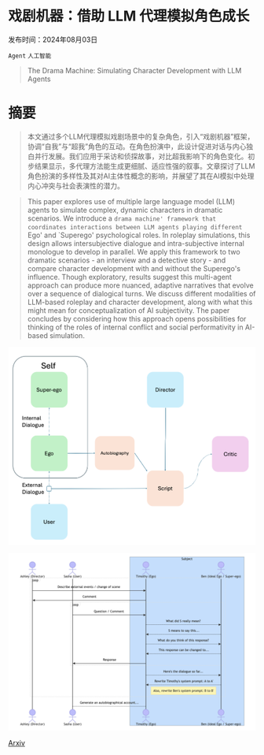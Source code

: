 # 戏剧机器：借助 LLM 代理模拟角色成长

发布时间：2024年08月03日

`Agent` `人工智能`

> The Drama Machine: Simulating Character Development with LLM Agents

# 摘要

> 本文通过多个LLM代理模拟戏剧场景中的复杂角色，引入“戏剧机器”框架，协调“自我”与“超我”角色的互动。在角色扮演中，此设计促进对话与内心独白并行发展。我们应用于采访和侦探故事，对比超我影响下的角色变化。初步结果显示，多代理方法能生成更细腻、适应性强的叙事。文章探讨了LLM角色扮演的多样性及其对AI主体性概念的影响，并展望了其在AI模拟中处理内心冲突与社会表演性的潜力。

> This paper explores use of multiple large language model (LLM) agents to simulate complex, dynamic characters in dramatic scenarios. We introduce a `drama machine' framework that coordinates interactions between LLM agents playing different `Ego' and `Superego' psychological roles. In roleplay simulations, this design allows intersubjective dialogue and intra-subjective internal monologue to develop in parallel. We apply this framework to two dramatic scenarios - an interview and a detective story - and compare character development with and without the Superego's influence. Though exploratory, results suggest this multi-agent approach can produce more nuanced, adaptive narratives that evolve over a sequence of dialogical turns. We discuss different modalities of LLM-based roleplay and character development, along with what this might mean for conceptualization of AI subjectivity. The paper concludes by considering how this approach opens possibilities for thinking of the roles of internal conflict and social performativity in AI-based simulation.

![戏剧机器：借助 LLM 代理模拟角色成长](../../../paper_images/2408.01725/dramatic-roles.png)

![戏剧机器：借助 LLM 代理模拟角色成长](../../../paper_images/2408.01725/dramatic-sequence.png)

[Arxiv](https://arxiv.org/abs/2408.01725)